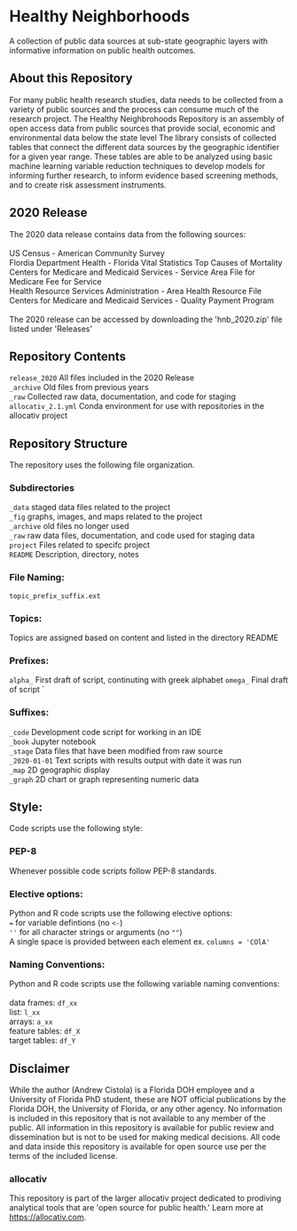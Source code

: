 # Healthy Neighborhoods
A collection of public data sources at sub-state geographic layers with informative information on public health outcomes. 

## About this Repository
For many public health research studies, data needs to be collected from a variety of public sources and the process can consume much of the research project. The Healthy Neighbrohoods Repository is an assembly of open access data from public sources that provide social, economic and environmental data below the state level The library consists of collected tables that connect the different data sources by the geographic identifier for a given year range. These tables are able to be analyzed using basic machine learning variable reduction techniques to develop models for informing further research, to inform evidence based screening methods, and to create risk assessment instruments.

## 2020 Release
The 2020 data release contains data from the following sources:<br>
<br>
US Census - American Community Survey<br>
Flordia Department Health - Florida Vital Statistics Top Causes of Mortality<br>
Centers for Medicare and Medicaid Services - Service Area File for Medicare Fee for Service<br>
Health Resource Services Administration - Area Health Resource File<br>
Centers for Medicare and Medicaid Services - Quality Payment Program<br>
<br>
The 2020 release can be accessed by downloading the 'hnb_2020.zip' file listed under 'Releases'

## Repository Contents
`release_2020` All files included in the 2020 Release<br>
`_archive` Old files from previous years<br>
`_raw` Collected raw data, documentation, and code for staging<br>
`allocativ_2.1.yml` Conda environment for use with repositories in the allocativ project<br>

## Repository Structure
The repository uses the following file organization.

### Subdirectories
`_data` staged data files related to the project<br>
`_fig` graphs, images, and maps related to the project<br>
`_archive` old files no longer used<br>
`_raw` raw data files, documentation, and code used for staging data<br>
`project` Files related to specifc project<br>
`README` Description, directory, notes

### File Naming:
`topic_prefix_suffix.ext`

### Topics:
Topics are assigned based on content and listed in the directory README

### Prefixes:
`alpha_` First draft of script, continuting with greek alphabet
`omega_` Final draft of script
`
### Suffixes:
`_code` Development code script for working in an IDE<br>
`_book` Jupyter notebook <br>
`_stage` Data files that have been modified from raw source<br>
`_2020-01-01` Text scripts with results output with date it was run<br>
`_map` 2D geographic display<br>
`_graph` 2D chart or graph representing numeric data

## Style:
Code scripts use the following style:

### PEP-8
Whenever possible code scripts follow PEP-8 standards. 

### Elective options:
Python and R code scripts use the following elective options:<br>
`=` for variable defintions (no `<-`)<br>
`''` for all character strings or arguments (no `""`) <br>
A single space is provided between each element ex. `columns = 'COlA'`<br>

### Naming Conventions:
Python and R code scripts use the following variable naming conventions:<br>
<br>
data frames: `df_xx`<br>
list: `l_xx`<br>
arrays: `a_xx`<br>
feature tables: `df_X`<br>
target tables: `df_Y`<br>


## Disclaimer
While the author (Andrew Cistola) is a Florida DOH employee and a University of Florida PhD student, these are NOT official publications by the Florida DOH, the University of Florida, or any other agency. 
No information is included in this repository that is not available to any member of the public. 
All information in this repository is available for public review and dissemination but is not to be used for making medical decisions. 
All code and data inside this repository is available for open source use per the terms of the included license. 

### allocativ
This repository is part of the larger allocativ project dedicated to prodiving analytical tools that are 'open source for public health.' Learn more at https://allocativ.com. 
